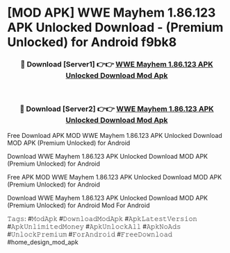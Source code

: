 # [MOD APK] WWE Mayhem 1.86.123 APK Unlocked Download - (Premium Unlocked) for Android f9bk8



<div align="center">
<h3>🔴 Download [Server1] 👉👉 <a href="https://momento.my/?title=WWE_Mayhem_1.86.123_APK_Unlocked_Download">WWE Mayhem 1.86.123 APK Unlocked Download Mod Apk</a></h3><br>

<h3>🔴 Download [Server2] 👉👉 <a href="https://momento.my/?title=WWE_Mayhem_1.86.123_APK_Unlocked_Download">WWE Mayhem 1.86.123 APK Unlocked Download Mod Apk</a></h3>
</div>



Free Download APK MOD WWE Mayhem 1.86.123 APK Unlocked Download MOD APK (Premium Unlocked) for Android

Download WWE Mayhem 1.86.123 APK Unlocked Download MOD APK (Premium Unlocked) for Android

Free APK MOD WWE Mayhem 1.86.123 APK Unlocked Download MOD APK (Premium Unlocked) for Android

Download WWE Mayhem 1.86.123 APK Unlocked Download MOD APK (Premium Unlocked) for Android Mod For Android

𝚃𝚊𝚐𝚜: #𝙼𝚘𝚍𝙰𝚙𝚔 #𝙳𝚘𝚠𝚗𝚕𝚘𝚊𝚍𝙼𝚘𝚍𝙰𝚙𝚔 #𝙰𝚙𝚔𝙻𝚊𝚝𝚎𝚜𝚝𝚅𝚎𝚛𝚜𝚒𝚘𝚗 #𝙰𝚙𝚔𝚄𝚗𝚕𝚒𝚖𝚒𝚝𝚎𝚍𝙼𝚘𝚗𝚎𝚢 #𝙰𝚙𝚔𝚄𝚗𝚕𝚘𝚌𝚔𝙰𝚕𝚕 #𝙰𝚙𝚔𝙽𝚘𝙰𝚍𝚜 #𝚄𝚗𝚕𝚘𝚌𝚔𝙿𝚛𝚎𝚖𝚒𝚞𝚖 #𝙵𝚘𝚛𝙰𝚗𝚍𝚛𝚘𝚒𝚍 #𝙵𝚛𝚎𝚎𝙳𝚘𝚠𝚗𝚕𝚘𝚊𝚍 #home_design_mod_apk
